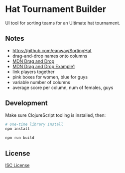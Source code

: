 # Hat Tournament Builder

UI tool for sorting teams for an Ultimate hat tournament.

## Notes

- https://github.com/eanway/SortingHat
- drag-and-drop names onto columns
- [MDN Drag and Drop](https://developer.mozilla.org/en-US/docs/Web/API/HTML_Drag_and_Drop_API)
- [MDN Drag and Drop Example1](https://mdn.github.io/dom-examples/drag-and-drop/copy-move-DataTransfer.html)
- link players together
- pink boxes for women, blue for guys
- variable number of columns
- average score per column, num of females, guys

## Development

Make sure ClojureScript tooling is installed, then:

```sh
# one-time library install
npm install

npm run build
```

## License

[ISC License](LICENSE.md)
